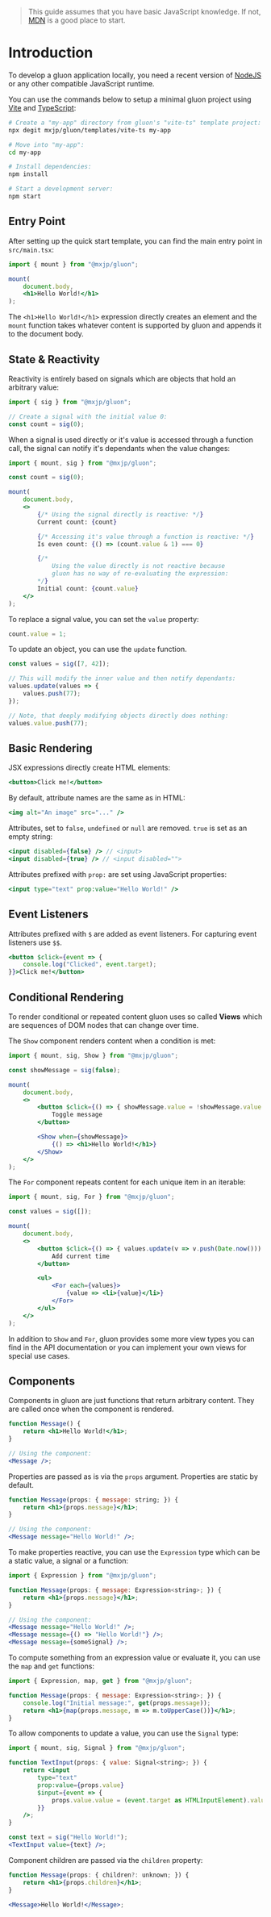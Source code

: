 > This guide assumes that you have basic JavaScript knowledge. If not, [MDN](https://developer.mozilla.org/docs/Web/JavaScript) is a good place to start.

# Introduction
To develop a gluon application locally, you need a recent version of [NodeJS](https://nodejs.org/) or any other compatible JavaScript runtime.

You can use the commands below to setup a minimal gluon project using [Vite](https://vitejs.dev/) and [TypeScript](https://www.typescriptlang.org/):
```bash
# Create a "my-app" directory from gluon's "vite-ts" template project:
npx degit mxjp/gluon/templates/vite-ts my-app

# Move into "my-app":
cd my-app

# Install dependencies:
npm install

# Start a development server:
npm start
```

## Entry Point
After setting up the quick start template, you can find the main entry point in `src/main.tsx`:
```jsx
import { mount } from "@mxjp/gluon";

mount(
	document.body,
	<h1>Hello World!</h1>
);
```
The `<h1>Hello World!</h1>` expression directly creates an element and the `mount` function takes whatever content is supported by gluon and appends it to the document body.

## State & Reactivity
Reactivity is entirely based on signals which are objects that hold an arbitrary value:
```jsx
import { sig } from "@mxjp/gluon";

// Create a signal with the initial value 0:
const count = sig(0);
```
When a signal is used directly or it's value is accessed through a function call, the signal can notify it's dependants when the value changes:
```jsx
import { mount, sig } from "@mxjp/gluon";

const count = sig(0);

mount(
	document.body,
	<>
		{/* Using the signal directly is reactive: */}
		Current count: {count}

		{/* Accessing it's value through a function is reactive: */}
		Is even count: {() => (count.value & 1) === 0}

		{/*
			Using the value directly is not reactive because
			gluon has no way of re-evaluating the expression:
		*/}
		Initial count: {count.value}
	</>
);
```
To replace a signal value, you can set the `value` property:
```jsx
count.value = 1;
```
To update an object, you can use the `update` function.
```jsx
const values = sig([7, 42]);

// This will modify the inner value and then notify dependants:
values.update(values => {
	values.push(77);
});

// Note, that deeply modifying objects directly does nothing:
values.value.push(77);
```

## Basic Rendering
JSX expressions directly create HTML elements:
```jsx
<button>Click me!</button>
```

By default, attribute names are the same as in HTML:
```jsx
<img alt="An image" src="..." />
```

Attributes, set to `false`, `undefined` or `null` are removed. `true` is set as an empty string:
```jsx
<input disabled={false} /> // <input>
<input disabled={true} /> // <input disabled="">
```

Attributes prefixed with `prop:` are set using JavaScript properties:
```jsx
<input type="text" prop:value="Hello World!" />
```

## Event Listeners
Attributes prefixed with `$` are added as event listeners. For capturing event listeners use `$$`.
```jsx
<button $click={event => {
	console.log("Clicked", event.target);
}}>Click me!</button>
```

## Conditional Rendering
To render conditional or repeated content gluon uses so called **Views** which are sequences of DOM nodes that can change over time.

The `Show` component renders content when a condition is met:
```jsx
import { mount, sig, Show } from "@mxjp/gluon";

const showMessage = sig(false);

mount(
	document.body,
	<>
		<button $click={() => { showMessage.value = !showMessage.value }}>
			Toggle message
		</button>

		<Show when={showMessage}>
			{() => <h1>Hello World!</h1>}
		</Show>
	</>
);
```

The `For` component repeats content for each unique item in an iterable:
```jsx
import { mount, sig, For } from "@mxjp/gluon";

const values = sig([]);

mount(
	document.body,
	<>
		<button $click={() => { values.update(v => v.push(Date.now())) }}>
			Add current time
		</button>

		<ul>
			<For each={values}>
				{value => <li>{value}</li>}
			</For>
		</ul>
	</>
);
```

In addition to `Show` and `For`, gluon provides some more view types you can find in the API documentation or you can implement your own views for special use cases.

## Components
Components in gluon are just functions that return arbitrary content. They are called once when the component is rendered.
```jsx
function Message() {
	return <h1>Hello World!</h1>;
}

// Using the component:
<Message />;
```

Properties are passed as is via the `props` argument. Properties are static by default.
```jsx
function Message(props: { message: string; }) {
	return <h1>{props.message}</h1>;
}

// Using the component:
<Message message="Hello World!" />;
```

To make properties reactive, you can use the `Expression` type which can be a static value, a signal or a function:
```jsx
import { Expression } from "@mxjp/gluon";

function Message(props: { message: Expression<string>; }) {
	return <h1>{props.message}</h1>;
}

// Using the component:
<Message message="Hello World!" />;
<Message message={() => "Hello World!"} />;
<Message message={someSignal} />;
```

To compute something from an expression value or evaluate it, you can use the `map` and `get` functions:
```jsx
import { Expression, map, get } from "@mxjp/gluon";

function Message(props: { message: Expression<string>; }) {
	console.log("Initial message:", get(props.message));
	return <h1>{map(props.message, m => m.toUpperCase())}</h1>;
}
```

To allow components to update a value, you can use the `Signal` type:
```jsx
import { mount, sig, Signal } from "@mxjp/gluon";

function TextInput(props: { value: Signal<string>; }) {
	return <input
		type="text"
		prop:value={props.value}
		$input={event => {
			props.value.value = (event.target as HTMLInputElement).value;
		}}
	/>;
}

const text = sig("Hello World!");
<TextInput value={text} />;
```

Component children are passed via the `children` property:
```jsx
function Message(props: { children?: unknown; }) {
	return <h1>{props.children}</h1>;
}

<Message>Hello World!</Message>;
```
